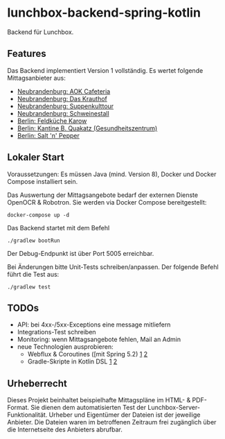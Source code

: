 # lunchbox-backend-spring-kotlin

Backend für Lunchbox.


## Features

Das Backend implementiert Version 1 vollständig. Es wertet folgende Mittagsanbieter aus:

* [Neubrandenburg: AOK Cafeteria](http://www.hotel-am-ring.de/aok-cafeteria.html)
* [Neubrandenburg: Das Krauthof](https://www.daskrauthof.de/karte/)
* [Neubrandenburg: Suppenkulttour](http://www.suppenkult.com/wochenplan.html)
* [Neubrandenburg: Schweinestall](http://www.schweinestall-nb.de/)
* [Berlin: Feldküche Karow](https://www.feldkuechebkarow.de/speiseplan)
* [Berlin: Kantine B. Quakatz (Gesundheitszentrum)](https://de-de.facebook.com/pages/Kantine-BQuakatz-Allee-der-Kosmonauten/181190361991823)
* [Berlin: Salt 'n' Pepper](http://www.partyservice-rohde.de/bistro-angebot-der-woche/)
 

## Lokaler Start

Voraussetzungen: Es müssen Java (mind. Version 8), Docker und Docker Compose installiert sein.

Das Auswertung der Mittagsangebote bedarf der externen Dienste OpenOCR & Robotron. Sie werden via Docker Compose bereitgestellt:
                     
    docker-compose up -d

Das Backend startet mit dem Befehl

    ./gradlew bootRun

Der Debug-Endpunkt ist über Port 5005 erreichbar.

Bei Änderungen bitte Unit-Tests schreiben/anpassen. Der folgende Befehl führt die Test aus:

    ./gradlew test


## TODOs

- API: bei 4xx-/5xx-Exceptions eine message mitliefern
- Integrations-Test schreiben
- Monitoring: wenn Mittagsangebote fehlen, Mail an Admin
- neue Technologien ausprobieren:
  - Webflux & Coroutines ([mit Spring 5.2) [1](https://www.baeldung.com/kotlin-coroutines) [2](https://docs.spring.io/spring/docs/current/spring-framework-reference/languages.html#coroutines)
  - Gradle-Skripte in Kotlin DSL [1](https://github.com/jnizet/gradle-kotlin-dsl-migration-guide) [2](https://github.com/mixitconf/mixit/blob/master/build.gradle.kts)


## Urheberrecht

Dieses Projekt beinhaltet beispielhafte Mittagspläne im HTML- & PDF-Format. Sie dienen dem automatisierten Test der Lunchbox-Server-Funktionalität. Urheber und Eigentümer der Dateien ist der jeweilige Anbieter. Die Dateien waren im betroffenen Zeitraum frei zugänglich über die Internetseite des Anbieters abrufbar.

